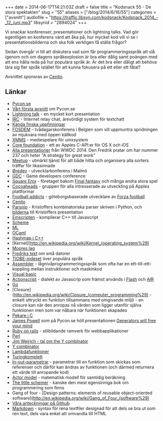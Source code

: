 +++
date = 2014-06-17T14:21:03Z
draft = false
title = "Kodsnack 55 - De stora spektaklen"
slug = "55"
aliases = ["/blog/2014/6/16/55"]
categories = ["avsnitt"]
audiofile = "https://traffic.libsyn.com/kodsnack/Kodsnack_2014_-_12_juni.mp3"
libsynid = "2894024"
+++

Vi snackar konferenser, presentationer och lightning talks. Vad gör egentligen en konferens värd att åka på, hur mycket kod vill vi se i presentationsbilderna och ska folk verkligen få ställa frågor?

Sedan övergår vi till att diskutera vad som får programmeringsspråk att slå igenom och om dagens språkexplosion är bra eller dålig samt poängen med att ens hålla reda på hur populära språk är. Är det bra eller dåligt att behöva lära sig fler språk istället för att kunna fokusera på ett eller ett fåtal?

Avsnittet sponsras av [Cenito](http://www.cenito.se/jobs).

## Länkar ##

* [Pycon.se](http://www.pycon.se)
* [Vårt första avsnitt](http://kodsnack.se/blog/2014/5/31/kodsnack-53-gr-en-python-5) om Pycon.se
* [Lightning talk](http://en.wikipedia.org/wiki/Lightning_talk) - en mycket kort presentation
* [IRC](http://en.wikipedia.org/wiki/IRC) - Internet relay chat, ärevördigt system för textchatt
* [Kända finska uppfinningar](https://twitter.com/pyconse/status/468763195147300864)
* [FOSDEM](https://fosdem.org/) - tvådagarskonferens i Belgien som vill uppmuntra spridningen av mjukvara med öppen källkod
* [XMMS](http://www.xmms.org) - mediespelare för unixsystem
* [Core foundation](http://en.wikipedia.org/wiki/Core_Foundation) - ett av Apples C-API:er för OS X och iOS
* [Alla presentationer](https://developer.apple.com/videos/wwdc/2014/) från WWDC 2014. Den Fredrik pratar om har nummer 237 och heter "A strategy for great work"
* [Meetup](http://www.meetup.com) - utmärkt tjänst för att både hitta och organisera alla sorters träffar för likasinnade
* [Øredev](http://www.oredev.org) - utvecklarkonferens i Malmö
* [GDC](http://www.gdceurope.com) - Game developers conference
* [Square Enix](http://en.wikipedia.org/wiki/Square_enix) - företaget bakom [Final fantasy](http://en.wikipedia.org/wiki/Final_Fantasy) och många andra stora spel
* [Cocoaheads](http://cocoaheads.org) - gruppen för alla intresserade av utveckling på Apples plattformar
* [Football addicts](http://www.footballaddicts.com) - göteborgsbaserade utvecklare av [Forza football](http://www.footballaddicts.com/livescore-addicts/ff.html)
* [Cenito](http://www.cenito.se/jobs)
* [Parsnip](https://github.com/krig/parsnip) - Kristoffers kombinatoriska parser skriven i Python, och [bilderna](https://github.com/krig/parsnip-slides) till Kristoffers presentation
* [Emscripten](https://github.com/kripken/emscripten/wiki) - kompilerar C++ till Javascript
* [Scheme](http://schemers.org/)
* [ML](http://www.smlnj.org/sml.html)
* [OCaml](http://ocaml.org/)
* [Hashmap i C++](http://en.wikipedia.org/wiki/Hash_map_%28C%2B%2B%29#Usage_example)
* [Kernel](http://en.wikipedia.org/wiki/Kernel_(operating_system%29)
* [Moores lag](http://en.wikipedia.org/wiki/Moore%27s_law)
* [Fredriks text](http://www.bjoreman.com/diary/2014/tinyComputing.html) om små datorer
* [TIOBE-indexet](http://www.tiobe.com/index.php/content/paperinfo/tpci/index.html) över populära språk
* [Assembler](http://en.wikipedia.org/wiki/Assembly_language) - lågnivåprogrammeringsspråk som ofta har en ett-till-ett-koppling mellan instruktioner och maskinkod
* [Visual basic](http://en.wikipedia.org/wiki/Visual_basic)
* [Actionscript](http://en.wikipedia.org/wiki/ActionScript) - dialekt av Javascrip som främst används i [Flash](http://en.wikipedia.org/wiki/Adobe_Flash_Player) och [AIR](http://en.wikipedia.org/wiki/Adobe_Integrated_Runtime)
* [Go](http://en.wikipedia.org/wiki/Adobe_Flash_Player)
* [Closure](http://en.wikipedia.org/wiki/Closure_(computer_programming%29) - enkelt uttryckt en funktion tillsammans med omgivande miljö - en closure kan när den anropas nå värden som ligger utanför själva funktionen men som var nåbara när funktionen skapades
* [Pekare i C](http://boredzo.org/pointers/)
* [James Powell](https://twitter.com/dontusethiscode) som på Pycon.se höll presentationen [Generators will free your mind](http://www.pyohio.org/schedule/presentation/57/)
* [Ruby on rails](http://rubyonrails.org) - stilbildande ramverk för webbapplikationer
* [Perl](http://en.wikipedia.org/wiki/Perl)
* [Jim Weirich - tal om the Y combinator](http://www.infoq.com/presentations/Y-Combinator)
* [Y combinator](http://en.wikipedia.org/wiki/Fixed-point_combinator#Y_combinator)
* [Lambdafunktioner](http://en.wikipedia.org/wiki/Anonymous_function)
* [Turingkomplett](http://en.wikipedia.org/wiki/Turing_completeness)
* [In-out-parametrar](http://stackoverflow.com/questions/6900035/in-out-parameters-and-how-to-work-with-them-in-c) - parametrar till en funktion som skickas som referenser och därför kan ändras av funktionen (och därmed returnera ett värde till anropande kod)
* [Actor model](http://en.wikipedia.org/wiki/Actor_model) - matematisk modell för samtidig beräkning
* [The little schemer](http://mitpress.mit.edu/books/little-schemer) - kanske den mest egensinniga bok om programmering som finns
* Gang of four - [Design patterns: elements of reusable object-oriented software](http://en.wikipedia.org/wiki/Gang_of_Four_(software%29)
* [Våra anteckningar på Github](https://github.com/kodsnack/shownotes)
* [Markdown](http://en.wikipedia.org/wiki/Markdown) - syntax för rena textfiler designad för att dels se bra ut som ren text, dels vara enkel att omvandla till HTML

